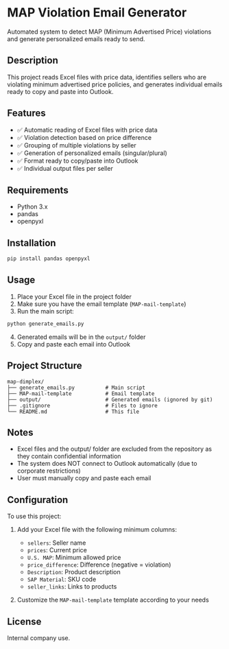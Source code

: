 # MAP Violation Email Generator

Automated system to detect MAP (Minimum Advertised Price) violations and generate personalized emails ready to send.

## Description

This project reads Excel files with price data, identifies sellers who are violating minimum advertised price policies, and generates individual emails ready to copy and paste into Outlook.

## Features

- ✅ Automatic reading of Excel files with price data
- ✅ Violation detection based on price difference
- ✅ Grouping of multiple violations by seller
- ✅ Generation of personalized emails (singular/plural)
- ✅ Format ready to copy/paste into Outlook
- ✅ Individual output files per seller

## Requirements

- Python 3.x
- pandas
- openpyxl

## Installation

```bash
pip install pandas openpyxl
```

## Usage

1. Place your Excel file in the project folder
2. Make sure you have the email template (`MAP-mail-template`)
3. Run the main script:

```bash
python generate_emails.py
```

4. Generated emails will be in the `output/` folder
5. Copy and paste each email into Outlook

## Project Structure

```
map-dimplex/
├── generate_emails.py          # Main script
├── MAP-mail-template           # Email template
├── output/                     # Generated emails (ignored by git)
├── .gitignore                  # Files to ignore
└── README.md                   # This file
```

## Notes

- Excel files and the output/ folder are excluded from the repository as they contain confidential information
- The system does NOT connect to Outlook automatically (due to corporate restrictions)
- User must manually copy and paste each email

## Configuration

To use this project:

1. Add your Excel file with the following minimum columns:

   - `sellers`: Seller name
   - `prices`: Current price
   - `U.S. MAP`: Minimum allowed price
   - `price_difference`: Difference (negative = violation)
   - `Description`: Product description
   - `SAP Material`: SKU code
   - `seller_links`: Links to products

2. Customize the `MAP-mail-template` template according to your needs

## License

Internal company use.
